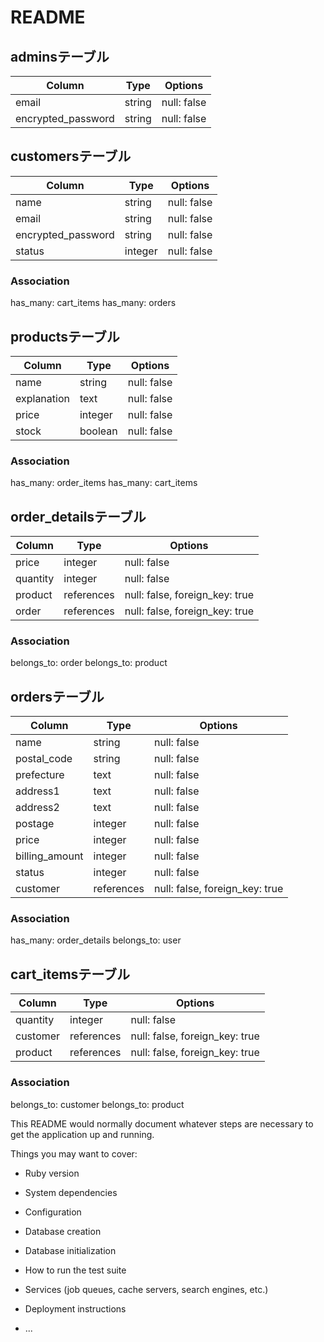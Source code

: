 # README

## adminsテーブル

|Column          |Type      |Options          |
|----------------|----------|-----------------|
|email           |string   |null: false        |
|encrypted_password |string|null: false|



## customersテーブル

|Column             |Type  |Options    |
|-------------------|------|-----------|
|name               |string|null: false|
|email              |string|null: false|
|encrypted_password |string|null: false|
|status             |integer|null: false|


### Association
has_many: cart_items
has_many: orders




## productsテーブル

|Column          |Type      |Options          |
|----------------|----------|-----------------|
|name            |string    |null: false      |
|explanation     |text      |null: false      |
|price           |integer   |null: false      |
|stock          |boolean   |null: false      |


### Association
has_many: order_items
has_many: cart_items




## order_detailsテーブル

|Column          |Type     |Options            |
|----------------|---------|-------------------|
|price           |integer   |null: false      |
|quantity        |integer  |null: false        |
|product         |references|null: false, foreign_key: true  |
|order           |references|null: false, foreign_key: true  |

### Association
belongs_to: order
belongs_to: product




## ordersテーブル

|Column          |Type        |Options                         |
|----------------|------------|--------------------------------|
|name            |string   |null: false        |
|postal_code     |string   |null: false        |
|prefecture      |text     |null: false        |
|address1         |text     |null: false        |
|address2         |text     |null: false        |
|postage         |integer  |null: false        |
|price           |integer  |null: false        |
|billing_amount  |integer  |null: false        |
|status          |integer  |null: false        |
|customer        |references  |null: false, foreign_key: true  |


### Association
has_many: order_details
belongs_to: user




## cart_itemsテーブル

|Column          |Type        |Options                         |
|----------------|------------|--------------------------------|
|quantity        |integer     |null: false        |
|customer        |references  |null: false, foreign_key: true  |
|product         |references  |null: false, foreign_key: true  |



### Association
belongs_to: customer
belongs_to: product








This README would normally document whatever steps are necessary to get the
application up and running.

Things you may want to cover:

* Ruby version

* System dependencies

* Configuration

* Database creation

* Database initialization

* How to run the test suite

* Services (job queues, cache servers, search engines, etc.)

* Deployment instructions

* ...
